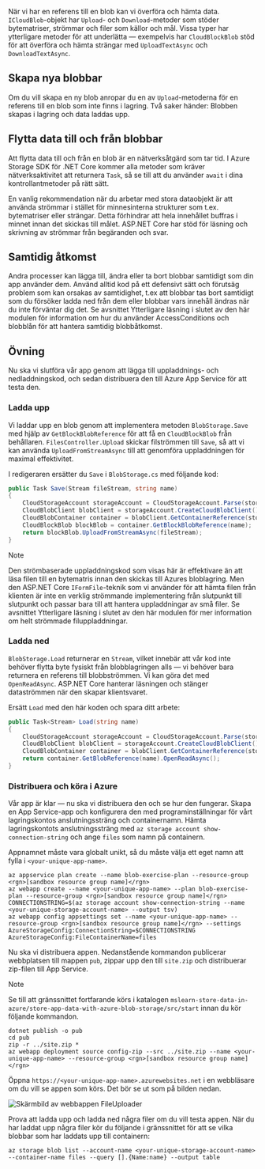När vi har en referens till en blob kan vi överföra och hämta data. `ICloudBlob`-objekt har `Upload`- och `Download`-metoder som stöder bytematriser, strömmar och filer som källor och mål. Vissa typer har ytterligare metoder för att underlätta &mdash; exempelvis har `CloudBlockBlob` stöd för att överföra och hämta strängar med `UploadTextAsync` och `DownloadTextAsync`.

## <a name="creating-new-blobs"></a>Skapa nya blobbar

Om du vill skapa en ny blob anropar du en av `Upload`-metoderna för en referens till en blob som inte finns i lagring. Två saker händer: Blobben skapas i lagring och data laddas upp.

## <a name="moving-data-to-and-from-blobs"></a>Flytta data till och från blobbar

Att flytta data till och från en blob är en nätverksåtgärd som tar tid. I Azure Storage SDK för .NET Core kommer alla metoder som kräver nätverksaktivitet att returnera `Task`, så se till att du använder `await` i dina kontrollantmetoder på rätt sätt.

En vanlig rekommendation när du arbetar med stora dataobjekt är att använda strömmar i stället för minnesinterna strukturer som t.ex. bytematriser eller strängar. Detta förhindrar att hela innehållet buffras i minnet innan det skickas till målet. ASP.NET Core har stöd för läsning och skrivning av strömmar från begäranden och svar.

## <a name="concurrent-access"></a>Samtidig åtkomst

Andra processer kan lägga till, ändra eller ta bort blobbar samtidigt som din app använder dem. Använd alltid kod på ett defensivt sätt och förutsäg problem som kan orsakas av samtidighet, t.ex att blobbar tas bort samtidigt som du försöker ladda ned från dem eller blobbar vars innehåll ändras när du inte förväntar dig det. Se avsnittet Ytterligare läsning i slutet av den här modulen för information om hur du använder AccessConditions och blobblån för att hantera samtidig blobbåtkomst.

## <a name="exercise"></a>Övning

Nu ska vi slutföra vår app genom att lägga till uppladdnings- och nedladdningskod, och sedan distribuera den till Azure App Service för att testa den.

### <a name="upload"></a>Ladda upp

Vi laddar upp en blob genom att implementera metoden `BlobStorage.Save` med hjälp av `GetBlockBlobReference` för att få en `CloudBlockBlob` från behållaren. `FilesController.Upload` skickar filströmmen till `Save`, så att vi kan använda `UploadFromStreamAsync` till att genomföra uppladdningen för maximal effektivitet.

I redigeraren ersätter du `Save` i `BlobStorage.cs` med följande kod:

```csharp
public Task Save(Stream fileStream, string name)
{
    CloudStorageAccount storageAccount = CloudStorageAccount.Parse(storageConfig.ConnectionString);
    CloudBlobClient blobClient = storageAccount.CreateCloudBlobClient();
    CloudBlobContainer container = blobClient.GetContainerReference(storageConfig.FileContainerName);
    CloudBlockBlob blockBlob = container.GetBlockBlobReference(name);
    return blockBlob.UploadFromStreamAsync(fileStream);
}
```

> [!NOTE]
> Den strömbaserade uppladdningskod som visas här är effektivare än att läsa filen till en bytematris innan den skickas till Azures bloblagring. Men den ASP.NET Core `IFormFile`-teknik som vi använder för att hämta filen från klienten är inte en verklig strömmande implementering från slutpunkt till slutpunkt och passar bara till att hantera uppladdningar av små filer. Se avsnittet Ytterligare läsning i slutet av den här modulen för mer information om helt strömmade filuppladdningar.

### <a name="download"></a>Ladda ned

`BlobStorage.Load` returnerar en `Stream`, vilket innebär att vår kod inte behöver flytta byte fysiskt från blobblagringen alls &mdash; vi behöver bara returnera en referens till blobbströmmen. Vi kan göra det med `OpenReadAsync`. ASP.NET Core hanterar läsningen och stänger dataströmmen när den skapar klientsvaret.

Ersätt `Load` med den här koden och spara ditt arbete:

```csharp
public Task<Stream> Load(string name)
{
    CloudStorageAccount storageAccount = CloudStorageAccount.Parse(storageConfig.ConnectionString);
    CloudBlobClient blobClient = storageAccount.CreateCloudBlobClient();
    CloudBlobContainer container = blobClient.GetContainerReference(storageConfig.FileContainerName);
    return container.GetBlobReference(name).OpenReadAsync();
}
```

### <a name="deploy-and-run-in-azure"></a>Distribuera och köra i Azure

Vår app är klar &mdash; nu ska vi distribuera den och se hur den fungerar. Skapa en App Service-app och konfigurera den med programinställningar för vårt lagringskontos anslutningssträng och containernamn. Hämta lagringskontots anslutningssträng med `az storage account show-connection-string` och ange `files` som namn på containern.

Appnamnet måste vara globalt unikt, så du måste välja ett eget namn att fylla i `<your-unique-app-name>`.

```azurecli
az appservice plan create --name blob-exercise-plan --resource-group <rgn>[sandbox resource group name]</rgn>
az webapp create --name <your-unique-app-name> --plan blob-exercise-plan --resource-group <rgn>[sandbox resource group name]</rgn>
CONNECTIONSTRING=$(az storage account show-connection-string --name <your-unique-storage-account-name> --output tsv)
az webapp config appsettings set --name <your-unique-app-name> --resource-group <rgn>[sandbox resource group name]</rgn> --settings AzureStorageConfig:ConnectionString=$CONNECTIONSTRING AzureStorageConfig:FileContainerName=files
```

Nu ska vi distribuera appen. Nedanstående kommandon publicerar webbplatsen till mappen `pub`, zippar upp den till `site.zip` och distribuerar zip-filen till App Service.

> [!NOTE]
> Se till att gränssnittet fortfarande körs i katalogen `mslearn-store-data-in-azure/store-app-data-with-azure-blob-storage/src/start` innan du kör följande kommandon.

```azurecli
dotnet publish -o pub
cd pub
zip -r ../site.zip *
az webapp deployment source config-zip --src ../site.zip --name <your-unique-app-name> --resource-group <rgn>[sandbox resource group name]</rgn>
```

Öppna `https://<your-unique-app-name>.azurewebsites.net` i en webbläsare om du vill se appen som körs. Det bör se ut som på bilden nedan.

![Skärmbild av webbappen FileUploader](../media/7-fileuploader-empty.PNG)

Prova att ladda upp och ladda ned några filer om du vill testa appen. När du har laddat upp några filer kör du följande i gränssnittet för att se vilka blobbar som har laddats upp till containern:

```console
az storage blob list --account-name <your-unique-storage-account-name> --container-name files --query [].{Name:name} --output table
```